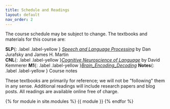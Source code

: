 ```yaml
---
title: Schedule and Readings
layout: default
nav_order: 2
---
```


The course schedule may be subject to change. The textbooks and materials for this course are:

**SLP**{: .label .label-yellow }
[_Speech and Language Processing_](https://web.stanford.edu/~jurafsky/slp3/) by Dan Jurafsky and James H. Martin
<br />
**CNL**{: .label .label-yellow }[_Cognitive Neuroscience of Language_](https://www.routledge.com/Cognitive-Neuroscience-of-Language/Kemmerer/p/book/9781138318403) by David Kemmerer
**M1**{: .label .label-yellow }[_Brain_Encoding_Decoding_](https://main-educational.github.io/brain_encoding_decoding/intro.html)
**Notes**{: .label .label-yellow }
Course notes<br />

These textbooks are primarily for reference; we will not be "following" them in any sense. Additional readings will
include research papers and blog posts. All readings are available online free of charge.

{% for module in site.modules %}
{{ module }}
{% endfor %}
